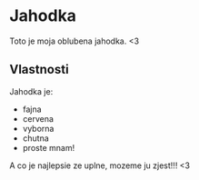 # Jahodka   

Toto je moja oblubena jahodka. <3

## Vlastnosti

Jahodka je:

* fajna
* cervena
* vyborna
* chutna
* proste mnam!

A co je najlepsie ze uplne, mozeme ju zjest!!! <3